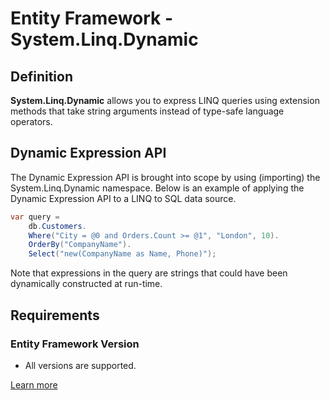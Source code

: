 # Entity Framework - System.Linq.Dynamic

## Definition

**System.Linq.Dynamic** allows you to express LINQ queries using extension methods that take string arguments instead of type-safe language operators.

## Dynamic Expression API

The Dynamic Expression API is brought into scope by using (importing) the System.Linq.Dynamic namespace. Below is an example of applying the Dynamic Expression API to a LINQ to SQL data source.


```csharp
var query =
    db.Customers.
    Where("City = @0 and Orders.Count >= @1", "London", 10).
    OrderBy("CompanyName").
    Select("new(CompanyName as Name, Phone)");
```

Note that expressions in the query are strings that could have been dynamically constructed at run-time.


## Requirements

### Entity Framework Version

 - All versions are supported.

[Learn more](http://blog.vavstech.com/2014/08/systemlinqdynamic-documentation.html)
